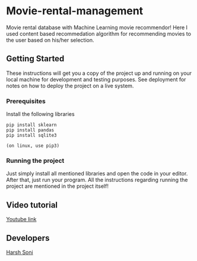 # Movie-rental-management
Movie rental database with Machine Learning movie recommendor! 
Here I used content based recommedation algorithm for recommending movies to the user based on his/her selection.

## Getting Started

These instructions will get you a copy of the project up and running on your local machine for development and testing purposes. See deployment for notes on how to deploy the project on a live system.

### Prerequisites

Install the following libraries

```
pip install sklearn
pip install pandas
pip install sqlite3

(on linux, use pip3)
```

### Running the project

Just simply install all mentioned libraries and open the code in your editor. After that, just run your program.
All the instructions regarding running the project are mentioned in the project itself!

## Video tutorial
[Youtube link](https://www.youtube.com/watch?v=mrEF6bWJRZ0)

## Developers
[Harsh Soni](https://www.linkedin.com/in/harsh24soni)

